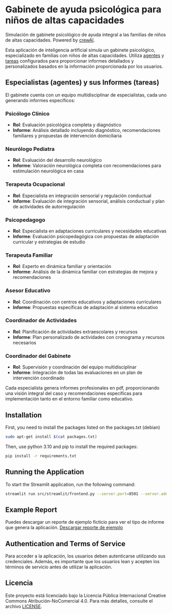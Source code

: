 # Gabinete de ayuda psicológica para niños de altas capacidades

Simulación de gabinete psicológico de ayuda integral a las familias de niños de altas capacidades.
Powered by [crewAI](https://crewai.com). 

Esta aplicación de inteligencia artificial simula un gabinete psicológico, especializado en familias con niños de altas capacidades. Utiliza [agentes](src/gifted_children_helper/config/agents.yaml) y [tareas](src/gifted_children_helper/config/tasks.yaml) configurados para proporcionar informes detallados y personalizados basados en la información proporcionada por los usuarios.

## Especialistas (agentes) y sus Informes (tareas)

El gabinete cuenta con un equipo multidisciplinar de especialistas, cada uno generando informes específicos:

### Psicólogo Clínico
- **Rol**: Evaluación psicológica completa y diagnóstico
- **Informe**: Análisis detallado incluyendo diagnóstico, recomendaciones familiares y propuestas de intervención domiciliaria

### Neurólogo Pediatra
- **Rol**: Evaluación del desarrollo neurológico
- **Informe**: Valoración neurológica completa con recomendaciones para estimulación neurológica en casa

### Terapeuta Ocupacional
- **Rol**: Especialista en integración sensorial y regulación conductual
- **Informe**: Evaluación de integración sensorial, análisis conductual y plan de actividades de autorregulación

### Psicopedagogo
- **Rol**: Especialista en adaptaciones curriculares y necesidades educativas
- **Informe**: Evaluación psicopedagógica con propuestas de adaptación curricular y estrategias de estudio

### Terapeuta Familiar
- **Rol**: Experto en dinámica familiar y orientación
- **Informe**: Análisis de la dinámica familiar con estrategias de mejora y recomendaciones

### Asesor Educativo
- **Rol**: Coordinación con centros educativos y adaptaciones curriculares
- **Informe**: Propuestas específicas de adaptación al sistema educativo

### Coordinador de Actividades
- **Rol**: Planificación de actividades extraescolares y recursos
- **Informe**: Plan personalizado de actividades con cronograma y recursos necesarios

### Coordinador del Gabinete
- **Rol**: Supervisión y coordinación del equipo multidisciplinar
- **Informe**: Integración de todas las evaluaciones en un plan de intervención coordinado

Cada especialista genera informes profesionales en pdf, proporcionando una visión integral del caso y recomendaciones específicas para implementación tanto en el entorno familiar como educativo.

## Installation
First, you need to install the packages listed on the packages.txt (debian)

```bash
sudo apt-get install $(cat packages.txt)
```

Then, use python 3.10 and pip to install the required packages:

```bash
pip install -r requirements.txt
```

## Running the Application

To start the Streamlit application, run the following command:

```bash
streamlit run src/streamlit/frontend.py --server.port=8501 --server.address=0.0.0.0
```

## Example Report

Puedes descargar un reporte de ejemplo ficticio para ver el tipo de informe que genera la aplicación.
[Descargar reporte de ejemplo](src/streamlit/static/example_report.pdf)

## Authentication and Terms of Service

Para acceder a la aplicación, los usuarios deben autenticarse utilizando sus credenciales. Además, es importante que los usuarios lean y acepten los términos de servicio antes de utilizar la aplicación.

## Licencia

Este proyecto está licenciado bajo la Licencia Pública Internacional Creative Commons Atribución-NoComercial 4.0. Para más detalles, consulte el archivo [LICENSE](LICENSE).
